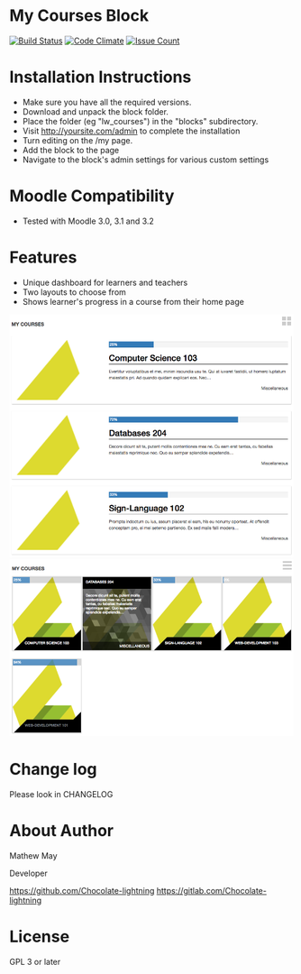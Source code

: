 # My Courses Block
[![Build Status](https://travis-ci.org/learningworks/moodle-block_lw_courses.svg?branch=master)](https://travis-ci.org/learningworks/moodle-block_lw_courses)
[![Code Climate](https://codeclimate.com/github/learningworks/moodle-block_lw_courses/badges/gpa.svg)](https://codeclimate.com/github/learningworks/moodle-block_lw_courses/)
[![Issue Count](https://lima.codeclimate.com/github/learningworks/moodle-block_lw_courses/badges/issue_count.svg)](https://lima.codeclimate.com/github/learningworks/moodle-block_lw_courses)

Installation Instructions
=========================

* Make sure you have all the required versions.
* Download and unpack the block folder.
* Place the folder (eg "lw_courses") in the "blocks" subdirectory.
* Visit http://yoursite.com/admin to complete the installation
* Turn editing on the /my page.
* Add the block to the page
* Navigate to the block's admin settings for various custom settings

Moodle Compatibility
====================
* Tested with Moodle 3.0, 3.1 and 3.2

Features
====================
* Unique dashboard for learners and teachers
* Two layouts to choose from
* Shows learner's progress in a course from their home page

![List styling](https://github.com/learningworks/moodle-block_lw_courses/raw/master/pix/list.png "List styling")
![Grid styling](https://github.com/learningworks/moodle-block_lw_courses/raw/master/pix/grid.png "Grid styling")

Change log
=====================
Please look in CHANGELOG

About Author
=====================
Mathew May

Developer

https://github.com/Chocolate-lightning
https://gitlab.com/Chocolate-lightning

License
=====================

GPL 3 or later